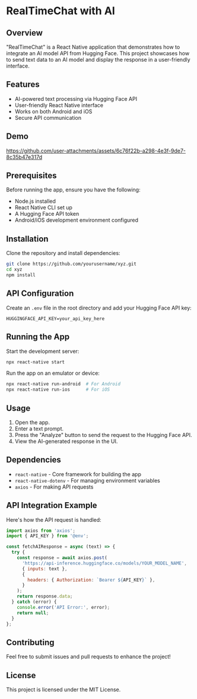 # RealTimeChat with AI

## Overview
"RealTimeChat" is a React Native application that demonstrates how to integrate an AI model API from Hugging Face. This project showcases how to send text data to an AI model and display the response in a user-friendly interface.

## Features
- AI-powered text processing via Hugging Face API
- User-friendly React Native interface
- Works on both Android and iOS
- Secure API communication

## Demo

https://github.com/user-attachments/assets/6c76f22b-a298-4e3f-9de7-8c35b47e317d


## Prerequisites
Before running the app, ensure you have the following:
- Node.js installed
- React Native CLI set up
- A Hugging Face API token
- Android/iOS development environment configured

## Installation
Clone the repository and install dependencies:
```sh
git clone https://github.com/yourusername/xyz.git
cd xyz
npm install
```

## API Configuration
Create an `.env` file in the root directory and add your Hugging Face API key:
```
HUGGINGFACE_API_KEY=your_api_key_here
```

## Running the App
Start the development server:
```sh
npx react-native start
```

Run the app on an emulator or device:
```sh
npx react-native run-android  # For Android
npx react-native run-ios      # For iOS
```

## Usage
1. Open the app.
2. Enter a text prompt.
3. Press the "Analyze" button to send the request to the Hugging Face API.
4. View the AI-generated response in the UI.

## Dependencies
- `react-native` - Core framework for building the app
- `react-native-dotenv` - For managing environment variables
- `axios` - For making API requests

## API Integration Example
Here's how the API request is handled:
```js
import axios from 'axios';
import { API_KEY } from '@env';

const fetchAIResponse = async (text) => {
  try {
    const response = await axios.post(
      'https://api-inference.huggingface.co/models/YOUR_MODEL_NAME',
      { inputs: text },
      {
        headers: { Authorization: `Bearer ${API_KEY}` },
      }
    );
    return response.data;
  } catch (error) {
    console.error('API Error:', error);
    return null;
  }
};
```

## Contributing
Feel free to submit issues and pull requests to enhance the project!

## License
This project is licensed under the MIT License.

